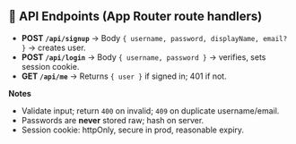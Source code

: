## 🔌 API Endpoints (App Router route handlers)
- **POST `/api/signup`** → Body `{ username, password, displayName, email? }` → creates user.  
- **POST `/api/login`** → Body `{ username, password }` → verifies, sets session cookie.  
- **GET `/api/me`** → Returns `{ user }` if signed in; 401 if not.

**Notes**
- Validate input; return `400` on invalid; `409` on duplicate username/email.  
- Passwords are **never** stored raw; hash on server.  
- Session cookie: httpOnly, secure in prod, reasonable expiry.
